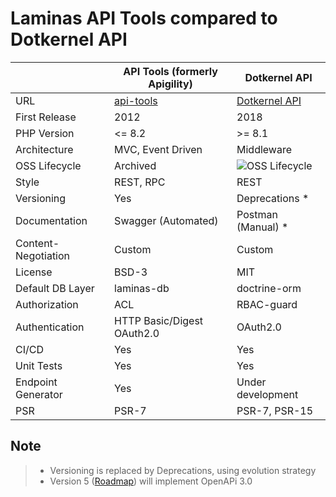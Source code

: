 # Laminas API Tools compared to Dotkernel API

|                     | API Tools (formerly Apigility)                 | Dotkernel API                                                                         |
|---------------------|------------------------------------------------|---------------------------------------------------------------------------------------|
| URL                 | [api-tools](https://api-tools.getlaminas.org/) | [Dotkernel API](https://www.dotkernel.org)                                            |
| First Release       | 2012                                           | 2018                                                                                  |
| PHP Version         | <= 8.2                                         | >= 8.1                                                                                |
| Architecture        | MVC, Event Driven                              | Middleware                                                                            |
| OSS Lifecycle       | Archived                                       | ![OSS Lifecycle](https://img.shields.io/osslifecycle/dotkernel/api?style=flat&label=) |
| Style               | REST, RPC                                      | REST                                                                                  |
| Versioning          | Yes                                            | Deprecations *                                                                        |
| Documentation       | Swagger (Automated)                            | Postman (Manual) *                                                                    |
| Content-Negotiation | Custom                                         | Custom                                            |
| License             | BSD-3                                          | MIT                                                                                   |
| Default DB Layer    | laminas-db                                     | doctrine-orm                                                                          |
| Authorization       | ACL                                            | RBAC-guard                                                                            |
| Authentication      | HTTP Basic/Digest   OAuth2.0                   | OAuth2.0                                                                              |
| CI/CD               | Yes                                            | Yes                                                                                   |
| Unit Tests          | Yes                                            | Yes                                                                                   |
| Endpoint Generator  | Yes                                            | Under development                                                                     |
| PSR                 | PSR-7                                          | PSR-7, PSR-15                                                                         |

## Note

> * Versioning is replaced by Deprecations, using evolution strategy
> * Version 5 ([Roadmap](https://github.com/orgs/dotkernel/projects/15/views/1)) will implement OpenAPi 3.0
